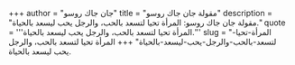 +++
author = "جان جاك روسو"
title = "مقولة جان جاك روسو"
description = "مقولة جان جاك روسو: المرأة تحيا لتسعد بالحب، والرجل يحب ليسعد بالحياة."
quote = '''المرأة تحيا لتسعد بالحب، والرجل يحب ليسعد بالحياة.'''
slug = "المرأة-تحيا-لتسعد-بالحب-والرجل-يحب-ليسعد-بالحياة"
+++
المرأة تحيا لتسعد بالحب، والرجل يحب ليسعد بالحياة.
